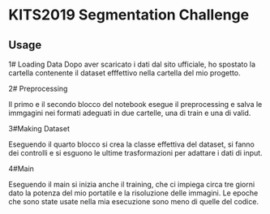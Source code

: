 # KITS2019 Segmentation Challenge


## Usage

1# Loading Data
   Dopo aver scaricato i dati dal sito ufficiale, ho spostato la cartella contenente il dataset efffettivo nella cartella del mio progetto.

2# Preprocessing

  Il primo e il secondo blocco del notebook esegue il preprocessing e salva le immgagini nei formati adeguati in due cartelle, una di train e una di valid.

3#Making Dataset
  
  Eseguendo il quarto blocco si crea la classe effettiva del dataset, si fanno dei controlli e si esguono le ultime trasformazioni per adattare i dati di input.

4#Main
  
  Eseguendo il main si inizia anche il training, che ci impiega circa tre giorni dato la potenza del mio portatile e la risoluzione delle immagini.
  Le epoche che sono state usate nella mia esecuzione sono meno di quelle del codice.

